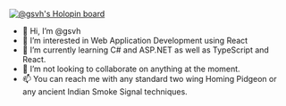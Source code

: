 
[![@gsvh's Holopin board](https://holopin.io/api/user/board?user=gsvh)](https://holopin.io/@gsvh)


- 👋 Hi, I’m @gsvh
- 👀 I’m interested in Web Application Development using React
- 🌱 I’m currently learning C# and ASP.NET as well as TypeScript and React.
- 💞️ I’m not looking to collaborate on anything at the moment.
- 📫 You can reach me with any standard two wing Homing Pidgeon or any ancient Indian Smoke Signal techniques.

<!---
gsvh/gsvh is a ✨ special ✨ repository because its `README.md` (this file) appears on your GitHub profile.
You can click the Preview link to take a look at your changes.
--->
